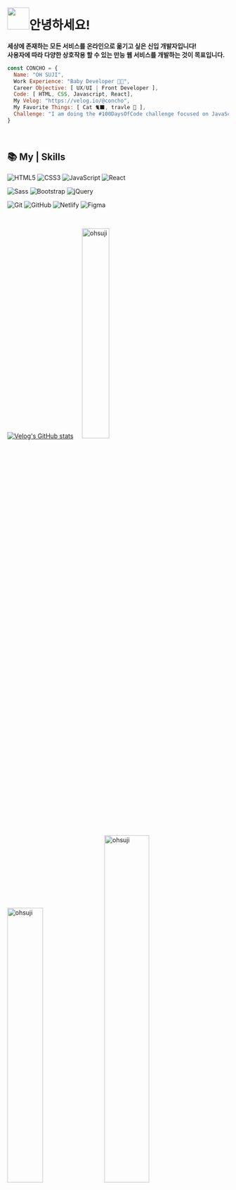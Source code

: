 # <img src="https://media.giphy.com/media/VgCDAzcKvsR6OM0uWg/giphy.gif" width="50">안녕하세요! 

**세상에 존재하는 모든 서비스를 온라인으로 옮기고 싶은 신입 개발자입니다!** <br>
**사용자에 따라 다양한 상호작용 할 수 있는 만능 웹 서비스를 개발하는 것이 목표입니다.**
```javascript
const CONCHO = {
  Name: "OH SUJI",
  Work Experience: "Baby Developer 👶🏻",
  Career Objective: [ UX/UI | Front Developer ],
  Code: [ HTML, CSS, Javascript, React],
  My Velog: "https://velog.io/@concho",
  My Favorite Things: [ Cat 🐈‍⬛, travle 🚀 ],
  Challenge: "I am doing the #100DaysOfCode challenge focused on JavaScript and React 🔥",
}
```

<br/>

## 📚 My | Skills 

![HTML5](https://img.shields.io/badge/-HTML5-F05032?style=for-the-badge&logo=html5&logoColor=ffffff)
![CSS3](https://img.shields.io/badge/-CSS3-007ACC?style=for-the-badge&logo=css3)
![JavaScript](https://img.shields.io/badge/-JavaScript-%23F7DF1C?style=for-the-badge&logo=JavaScript&logoColor=ffffff)
![React](https://img.shields.io/badge/-React-61dafb?style=for-the-badge&logo=React&logoColor=ffffff)

![Sass](https://img.shields.io/badge/-Sass-cc6699?style=for-the-badge&logo=Sass&logoColor=ffffff)
![Bootstrap](https://img.shields.io/badge/-Bootstrap-7952b3?style=for-the-badge&logo=Bootstrap&logoColor=ffffff)
![jQuery](https://img.shields.io/badge/-jQuery-0168ae?style=for-the-badge&logo=jQuery&logoColor=ffffff)

![Git](https://img.shields.io/badge/-Git-eeeeee?style=for-the-badge&logo=git)
![GitHub](https://img.shields.io/badge/-GitHub-eeeeee?style=for-the-badge&logo=gitHub&logoColor=000000)
![Netlify](https://img.shields.io/badge/-Netlify-eeeeee?style=for-the-badge&logo=Netlify)
![Figma](https://img.shields.io/badge/-Figma-eeeeee?style=for-the-badge&logo=Figma)

<br/>

[![Velog's GitHub stats](https://velog-readme-stats.vercel.app/api?name=concho)](https://velog.io/@concho) &nbsp; &nbsp; 
<img width="35%" src="https://github-readme-streak-stats.herokuapp.com/?user=ohsuji&" alt="ohsuji" />
 
<div align="left">
  <img width="40%" src="https://github-readme-stats.vercel.app/api/top-langs?username=ohsuji&show_icons=true&locale=en&layout=compact" alt="ohsuji" />
  &nbsp;  &nbsp; 
  <img width="45%" src="https://github-readme-stats.vercel.app/api?username=ohsuji&show_icons=true&locale=en" alt="ohsuji" />
</div>  
